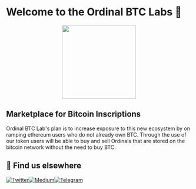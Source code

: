 # Welcome to the Ordinal BTC Labs 👋

<p align="center">
   <img src="https://ordinalbtc.org/images/logo.png" width="200" height="200">
</p>

## Marketplace for Bitcoin Inscriptions
Ordinal BTC Lab's plan is to increase exposure to this new ecosystem by on ramping ethereum users who do not already own BTC. Through the use of our token users will be able to buy and sell Ordinals that are stored on the bitcoin network without the need to buy BTC.



## 🧐 Find us elsewhere

[![Twitter](https://img.shields.io/badge/Twitter-1DA1F2?style=for-the-badge&logo=twitter&logoColor=white)](https://twitter.com/OrdinalBTC)[![Medium](https://img.shields.io/badge/Medium-12100E?style=for-the-badge&logo=medium&logoColor=white)](https://ordinalbtc.medium.com/)[![Telegram](https://img.shields.io/badge/Telegram-2CA5E0?style=for-the-badge&logo=telegram&logoColor=white)](http://t.me/ordinalbtc) 